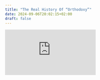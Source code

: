```yaml
---
title: "The Real History Of “Orthodoxy”"
date: 2024-09-06T20:02:15+02:00
draft: false
---
```



<iframe src="https://www.youtube.com/embed/WCURDSRz6D0?rel=0" frameborder="0" allow="accelerometer; autoplay; clipboard-write; encrypted-media; gyroscope; picture-in-picture" allowfullscreen></iframe>

